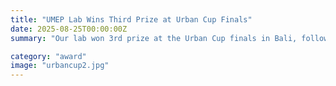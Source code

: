 ```yaml
---
title: "UMEP Lab Wins Third Prize at Urban Cup Finals"
date: 2025-08-25T00:00:00Z
summary: "Our lab won 3rd prize at the Urban Cup finals in Bali, following a 1st-place finish in Track 2 of the preliminaries with our mobility agent."

category: "award"
image: "urbancup2.jpg"
---
```


